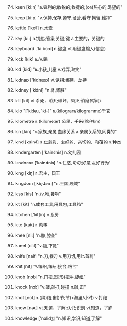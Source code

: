 74. keen [ki:n] "a.锋利的;敏锐的;敏捷的;(on)热心的,渴望的"

75. keep [ki:p] "v.保持,保存,遵守,经营,看守,拘留,维持"

76. kettle ['ketl] n.水壶

77. key [ki:] n.钥匙;答案;关键;键 a.主要的，关键的

78. keyboard ['ki:bɔ:d] n.键盘 vt.用键盘输入(信息)

79. kick [kik] n./v.踢

80. kid [kid] "n.小孩,儿童 v.戏弄,取笑"

81. kidnap ['kidnæp] vt.诱拐;绑架，劫持

82. kidney ['kidni] "n.肾,肾脏"

83. kill [kil] vt.杀死，消灭;破坏，毁灭;消磨(时间)

84. kilo "['ki:ləu, 'ki-]" n.(kilogram/kilogramme)千克

85. kilometre n.(kilometer) 公里，千米(略作km)

86. kin [kin] "n.家族,亲属,血缘关系 a.亲属关系的,同类的"

87. kind [kaind] a.仁慈的，友好的，亲切的，和蔼的 n.种类

88. kindergarten ['kaindnis] n.幼儿园

89. kindness ['kaindnis] "n.仁慈,亲切;好意;友好行为"

90. king [kiŋ] n.君主，国王

91. kingdom ['kiŋdəm] "n.王国,领域"

92. kiss [kis] "n./v.吻,接吻"

93. kit [kit] "n.成套工具,用具包,工具箱"

94. kitchen ['kitʃin] n.厨房

95. kite [kait] n.风筝

96. knee [ni:] "n.膝,膝盖"

97. kneel [ni:l] "v.跪,下跪"

98. knife [naif] "n.刀,餐刀 v.用刀切,用匕首刺"

99. knit [nit] "v.编织,编结;接合,粘合"

100. knob [nɔb] "n.门把,(球形)把手,旋纽"

1. knock [nɔk] "v.敲,敲打,碰撞 n.敲,击"

2. knot [nɔt] n.(绳)结;(树)节;节(=海里/小时) v.打结

3. know [nəu] vt.知道，了解;认识;识别 vi.知道，了解

4. knowledge ['nɔlidʒ] "n.知识,学识;知道,了解"
